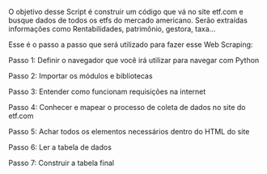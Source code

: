 O objetivo desse Script é construir um código que vá no site etf.com e busque dados de todos os etfs do mercado americano. Serão extraídas informações como Rentabilidades, patrimônio, gestora, taxa...

Esse é o passo a passo que será utilizado para fazer esse Web Scraping:

Passo 1: Definir o navegador que você irá utilizar para navegar com Python

Passo 2: Importar os módulos e bibliotecas

Passo 3: Entender como funcionam requisições na internet

Passo 4: Conhecer e mapear o processo de coleta de dados no site do etf.com

Passo 5: Achar todos os elementos necessários dentro do HTML do site

Passo 6: Ler a tabela de dados

Passo 7: Construir a tabela final
